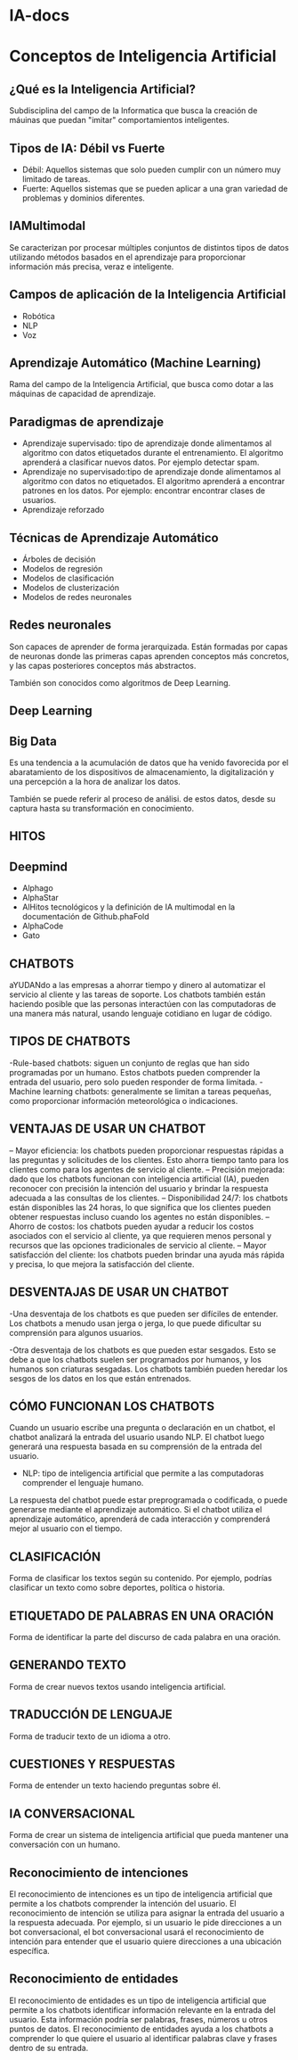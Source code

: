 # IA-docs

# Conceptos de Inteligencia Artificial

## ¿Qué es la Inteligencia Artificial?

Subdisciplina del campo de la Informatica que busca la creación de máuinas que puedan "imitar" comportamientos inteligentes.

## Tipos de IA: Débil vs Fuerte

* Débil: Aquellos sistemas que solo pueden cumplir con un número muy limitado de tareas.
* Fuerte: Aquellos sistemas que se pueden aplicar a una gran variedad de problemas y dominios diferentes.

## IAMultimodal

Se caracterizan por procesar múltiples conjuntos de distintos tipos de datos utilizando métodos basados en el aprendizaje para proporcionar información más precisa, veraz e inteligente.

## Campos de aplicación de la Inteligencia Artificial

* Robótica
* NLP
* Voz

## Aprendizaje Automático (Machine Learning)

Rama del campo de la Inteligencia Artificial, que busca como dotar a las máquinas de capacidad de aprendizaje.

## Paradigmas de aprendizaje

* Aprendizaje supervisado: tipo de aprendizaje donde alimentamos al algoritmo con datos etiquetados durante el entrenamiento. El algoritmo aprenderá a clasificar nuevos datos. Por ejemplo detectar spam.
* Aprendizaje no supervisado:tipo de aprendizaje donde alimentamos al algoritmo con datos no etiquetados. El algoritmo aprenderá a encontrar patrones en los datos. Por ejemplo: encontrar encontrar clases de usuarios.
* Aprendizaje reforzado

## Técnicas de Aprendizaje Automático

* Árboles de decisión
* Modelos de regresión
* Modelos de clasificación
* Modelos de clusterización
* Modelos de redes neuronales

## Redes neuronales
 
 Son capaces de aprender de forma jerarquizada. Están formadas por capas de neuronas donde las primeras capas aprenden conceptos más concretos, y las capas posteriores conceptos más abstractos.
 
 También son conocidos como algoritmos de Deep Learning.
 
 ## Deep Learning
 
 ## Big Data
 
 Es una tendencia a la acumulación de datos que ha venido favorecida por el abaratamiento de los dispositivos de almacenamiento, la digitalización y una percepción a la hora de analizar los datos.
 
 También se puede referir  al proceso de análisi. de estos datos, desde su captura hasta su transformación en conocimiento.

## HITOS

## Deepmind
* Alphago
* AlphaStar
* AlHitos tecnológicos y la definición de IA multimodal en la documentación de Github.phaFold
* AlphaCode
* Gato
## CHATBOTS
aYUDANdo a las empresas a ahorrar tiempo y dinero al automatizar el servicio al cliente y las tareas de soporte. Los chatbots también están haciendo posible que las personas interactúen con las computadoras de una manera más natural, usando lenguaje cotidiano en lugar de código.
## TIPOS DE CHATBOTS
-Rule-based chatbots: siguen un conjunto de reglas que han sido programadas por un humano. Estos chatbots pueden comprender la entrada del usuario, pero solo pueden responder de forma limitada.
-Machine learning chatbots: generalmente se limitan a tareas pequeñas, como proporcionar información meteorológica o indicaciones.

## VENTAJAS DE USAR UN CHATBOT

– Mayor eficiencia: los chatbots pueden proporcionar respuestas rápidas a las preguntas y solicitudes de los clientes. Esto ahorra tiempo tanto para los clientes como para los agentes de servicio al cliente.
– Precisión mejorada: dado que los chatbots funcionan con inteligencia artificial (IA), pueden reconocer con precisión la intención del usuario y brindar la respuesta adecuada a las consultas de los clientes.
– Disponibilidad 24/7: los chatbots están disponibles las 24 horas, lo que significa que los clientes pueden obtener respuestas incluso cuando los agentes no están disponibles.
– Ahorro de costos: los chatbots pueden ayudar a reducir los costos asociados con el servicio al cliente, ya que requieren menos personal y recursos que las opciones tradicionales de servicio al cliente.
– Mayor satisfacción del cliente: los chatbots pueden brindar una ayuda más rápida y precisa, lo que mejora la satisfacción del cliente.

## DESVENTAJAS DE USAR UN CHATBOT

-Una desventaja de los chatbots es que pueden ser difíciles de entender. Los chatbots a menudo usan jerga o jerga, lo que puede dificultar su comprensión para algunos usuarios.

-Otra desventaja de los chatbots es que pueden estar sesgados. Esto se debe a que los chatbots suelen ser programados por humanos, y los humanos son criaturas sesgadas. Los chatbots también pueden heredar los sesgos de los datos en los que están entrenados.


## CÓMO FUNCIONAN LOS CHATBOTS

Cuando un usuario escribe una pregunta o declaración en un chatbot, el chatbot analizará la entrada del usuario usando NLP. El chatbot luego generará una respuesta basada en su comprensión de la entrada del usuario.

- NLP: tipo de inteligencia artificial que permite a las computadoras comprender el lenguaje humano.

La respuesta del chatbot puede estar preprogramada o codificada, o puede generarse mediante el aprendizaje automático. Si el chatbot utiliza el aprendizaje automático, aprenderá de cada interacción y comprenderá mejor al usuario con el tiempo.

## CLASIFICACIÓN
Forma de clasificar los textos según su contenido. Por ejemplo, podrías clasificar un texto como sobre deportes, política o historia.


## ETIQUETADO DE PALABRAS EN UNA ORACIÓN

Forma de identificar la parte del discurso de cada palabra en una oración.

## GENERANDO TEXTO

Forma de crear nuevos textos usando inteligencia artificial.

## TRADUCCIÓN DE LENGUAJE
Forma de traducir texto de un idioma a otro.

## CUESTIONES Y RESPUESTAS
Forma de entender un texto haciendo preguntas sobre él.

## IA CONVERSACIONAL

Forma de crear un sistema de inteligencia artificial que pueda mantener una conversación con un humano.

## Reconocimiento de intenciones
El reconocimiento de intenciones es un tipo de inteligencia artificial que permite a los chatbots comprender la intención del usuario. El reconocimiento de intención se utiliza para asignar la entrada del usuario a la respuesta adecuada. Por ejemplo, si un usuario le pide direcciones a un bot conversacional, el bot conversacional usará el reconocimiento de intención para entender que el usuario quiere direcciones a una ubicación específica.

## Reconocimiento de entidades
El reconocimiento de entidades es un tipo de inteligencia artificial que permite a los chatbots identificar información relevante en la entrada del usuario. Esta información podría ser palabras, frases, números u otros puntos de datos. El reconocimiento de entidades ayuda a los chatbots a comprender lo que quiere el usuario al identificar palabras clave y frases dentro de su entrada.





























